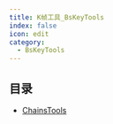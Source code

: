 ```yaml
---
title: K帧工具_BsKeyTools
index: false
icon: edit
category:
  - BsKeyTools
---
```


## 目录

- [ChainsTools](/tools/bskeytools/chainstools.md)
